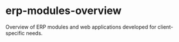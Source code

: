 # erp-modules-overview
Overview of ERP modules and web applications developed for client-specific needs.
